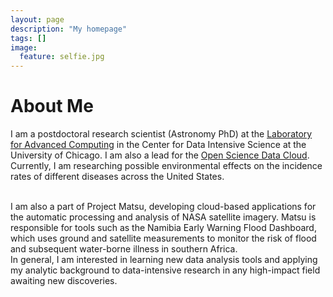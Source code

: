 ```yaml
---
layout: page
description: "My homepage"
tags: []
image:
  feature: selfie.jpg
---
```


# About Me

I am a postdoctoral research scientist (Astronomy PhD) at the [Laboratory for Advanced Computing](http://labcomputing.opensciencedatacloud.org/) in the Center for Data Intensive Science at the 
University of Chicago. I am also a lead for the [Open Science Data Cloud](http://opensciencedatacloud.org). 
Currently, I am researching possible environmental effects on the incidence rates of different diseases across the United States.

<br>
I am also a part of Project Matsu, developing cloud-based applications for the automatic processing and analysis of NASA satellite imagery. Matsu is responsible for tools such as the Namibia Early Warning Flood Dashboard, which uses ground and satellite measurements to monitor the risk of flood and subsequent water-borne illness in southern Africa.

<br>
In general, I am interested in learning new data analysis tools and applying my analytic background to data-intensive research in any high-impact field awaiting new discoveries.

